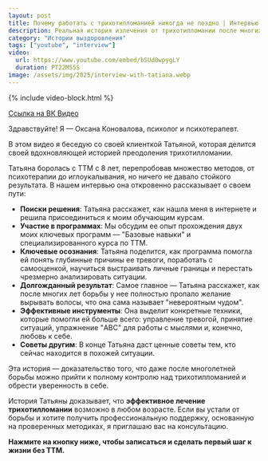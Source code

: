 ```yaml
---
layout: post
title: Почему работать с трихотилломанией никогда не поздно | Интервью с Татьяной
description: Реальная история излечения от трихотилломании после многих лет борьбы. Узнайте, какие методы и упражнения помогли Татьяне полностью избавиться от желания вырывать волосы.
category: "Истории выздоровления"
tags: ["youtube", "interview"]
video:
  url: https://www.youtube.com/embed/bSUd0wpygLY
  duration: PT22M55S
image: /assets/img/2025/interview-with-tatiana.webp
---
```


{% include video-block.html %}

<a href="https://vkvideo.ru/video-211245681_456239041" rel="nofollow">Ссылка на ВК Видео</a>

Здравствуйте! Я — Оксана Коновалова, психолог и психотерапевт.

В этом видео я беседую со своей клиенткой Татьяной, которая делится своей вдохновляющей историей преодоления трихотилломании. 

Татьяна боролась с ТТМ с 8 лет, перепробовав множество методов, от психотерапии до иглоукалывания, но ничего не давало стойкого результата. В нашем интервью она откровенно рассказывает о своем пути:

- **Поиски решения**: Татьяна расскажет, как нашла меня в интернете и решила присоединиться к моим обучающим курсам.
- **Участие в программах**: Мы обсудим ее опыт прохождения двух моих ключевых программ — "Базовые навыки" и специализированного курса по ТТМ.
- **Ключевые осознания**: Татьяна поделится, как программа помогла ей понять глубинные причины ее тревоги, поработать с самооценкой, научиться выстраивать личные границы и перестать чрезмерно анализировать ситуации.
- **Долгожданный результат**: Самое главное — Татьяна расскажет, как после многих лет борьбы у нее полностью пропало желание вырывать волосы, что она сама называет "невероятным чудом".
- **Эффективные инструменты**: Она выделит конкретные техники, которые помогли ей больше всего: управление тревогой, принятие ситуаций, упражнение "ABC" для работы с мыслями и, конечно, любовь к себе.
- **Советы другим**: В конце Татьяна даст ценные советы тем, кто сейчас находится в похожей ситуации.

Эта история — доказательство того, что даже после многолетней борьбы можно прийти к полному контролю над трихотилломанией и обрести уверенность в себе. 

История Татьяны доказывает, что **эффективное лечение трихотилломании** возможно в любом возрасте. Если вы устали от борьбы и хотите получить профессиональную поддержку, основанную на проверенных методиках, я приглашаю вас на консультацию.

**Нажмите на кнопку ниже, чтобы записаться и сделать первый шаг к жизни без ТТМ.**
